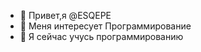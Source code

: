 - 👋 Привет,я @ESQEPE
- 👀 Меня интересует Программирование
- 🌱 Я сейчас учусь программированию
<!---
ESQEPE/ESQEPE is a ✨ special ✨ repository because its `README.md` (this file) appears on your GitHub profile.
You can click the Preview link to take a look at your changes.
--->
